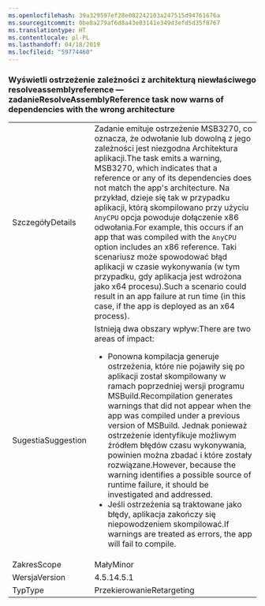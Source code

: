 ```yaml
---
ms.openlocfilehash: 39a329597ef28e002242103a247515d94761676a
ms.sourcegitcommit: 0be8a279af6d8a43e03141e349d3efd5d35f8767
ms.translationtype: HT
ms.contentlocale: pl-PL
ms.lasthandoff: 04/18/2019
ms.locfileid: "59774460"
---
```

### <a name="resolveassemblyreference-task-now-warns-of-dependencies-with-the-wrong-architecture"></a><span data-ttu-id="d8e01-101">Wyświetli ostrzeżenie zależności z architekturą niewłaściwego resolveassemblyreference — zadanie</span><span class="sxs-lookup"><span data-stu-id="d8e01-101">ResolveAssemblyReference task now warns of dependencies with the wrong architecture</span></span>

|   |   |
|---|---|
|<span data-ttu-id="d8e01-102">Szczegóły</span><span class="sxs-lookup"><span data-stu-id="d8e01-102">Details</span></span>|<span data-ttu-id="d8e01-103">Zadanie emituje ostrzeżenie MSB3270, co oznacza, że odwołanie lub dowolną z jego zależności jest niezgodna Architektura aplikacji.</span><span class="sxs-lookup"><span data-stu-id="d8e01-103">The task emits a warning, MSB3270, which indicates that a reference or any of its dependencies does not match the app's architecture.</span></span> <span data-ttu-id="d8e01-104">Na przykład, dzieje się tak w przypadku aplikacji, którą skompilowano przy użyciu <code>AnyCPU</code> opcja powoduje dołączenie x86 odwołania.</span><span class="sxs-lookup"><span data-stu-id="d8e01-104">For example, this occurs if an app that was compiled with the <code>AnyCPU</code> option includes an x86 reference.</span></span> <span data-ttu-id="d8e01-105">Taki scenariusz może spowodować błąd aplikacji w czasie wykonywania (w tym przypadku, gdy aplikacja jest wdrożona jako x64 procesu).</span><span class="sxs-lookup"><span data-stu-id="d8e01-105">Such a scenario could result in an app failure at run time (in this case, if the app is deployed as an x64 process).</span></span>|
|<span data-ttu-id="d8e01-106">Sugestia</span><span class="sxs-lookup"><span data-stu-id="d8e01-106">Suggestion</span></span>|<span data-ttu-id="d8e01-107">Istnieją dwa obszary wpływ:</span><span class="sxs-lookup"><span data-stu-id="d8e01-107">There are two areas of impact:</span></span><ul><li><span data-ttu-id="d8e01-108">Ponowna kompilacja generuje ostrzeżenia, które nie pojawiły się po aplikacji został skompilowany w ramach poprzedniej wersji programu MSBuild.</span><span class="sxs-lookup"><span data-stu-id="d8e01-108">Recompilation generates warnings that did not appear when the app was compiled under a previous version of MSBuild.</span></span> <span data-ttu-id="d8e01-109">Jednak ponieważ ostrzeżenie identyfikuje możliwym źródłem błędów czasu wykonywania, powinien można zbadać i które zostały rozwiązane.</span><span class="sxs-lookup"><span data-stu-id="d8e01-109">However, because the warning identifies a possible source of runtime failure, it should be investigated and addressed.</span></span></li><li><span data-ttu-id="d8e01-110">Jeśli ostrzeżenia są traktowane jako błędy, aplikacja zakończy się niepowodzeniem skompilować.</span><span class="sxs-lookup"><span data-stu-id="d8e01-110">If warnings are treated as errors, the app will fail to compile.</span></span></li></ul>|
|<span data-ttu-id="d8e01-111">Zakres</span><span class="sxs-lookup"><span data-stu-id="d8e01-111">Scope</span></span>|<span data-ttu-id="d8e01-112">Mały</span><span class="sxs-lookup"><span data-stu-id="d8e01-112">Minor</span></span>|
|<span data-ttu-id="d8e01-113">Wersja</span><span class="sxs-lookup"><span data-stu-id="d8e01-113">Version</span></span>|<span data-ttu-id="d8e01-114">4.5.1</span><span class="sxs-lookup"><span data-stu-id="d8e01-114">4.5.1</span></span>|
|<span data-ttu-id="d8e01-115">Typ</span><span class="sxs-lookup"><span data-stu-id="d8e01-115">Type</span></span>|<span data-ttu-id="d8e01-116">Przekierowanie</span><span class="sxs-lookup"><span data-stu-id="d8e01-116">Retargeting</span></span>|
